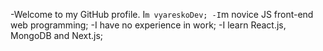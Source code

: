 -Welcome to my GitHub profile. I`m vyareskoDev;
-I`m novice JS front-end web programming;
-I have no experience in work;
-I learn React.js, MongoDB and Next.js;
